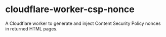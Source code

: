 # cloudflare-worker-csp-nonce
A Cloudflare worker to generate and inject Content Security Policy nonces in returned HTML pages.
